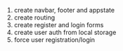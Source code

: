 <!--  version log -->

1. create navbar, footer and appstate
2. create routing
3. create register and login forms
4. create user auth from local storage
5. force user registration/login
